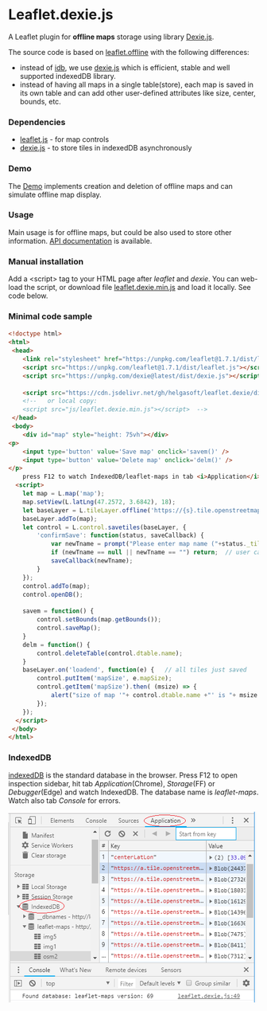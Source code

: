 Leaflet.dexie.js
================
A Leaflet plugin for **offline maps** storage using library [Dexie.js](https://github.com/dfahlander/Dexie.js).

The source code is based on [leaflet.offline](https://github.com/allartk/leaflet.offline) with the following differences:
- instead of [idb](https://github.com/jakearchibald/idb), 
we use [dexie.js](https://github.com/dfahlander/Dexie.js) which is efficient, stable and well supported indexedDB library.
- instead of having all maps in a single table(store), each map is saved in its own table and can add other user-defined attributes like size, center, bounds, etc.

### Dependencies
- [leaflet.js](https://leafletjs.com/) - for map controls
- [dexie.js](https://github.com/dfahlander/Dexie.js) - to store tiles in indexedDB asynchronously

### Demo
The [Demo](https://helgasoft.github.io/leaflet.dexie/demo/index.html) implements creation and deletion of offline maps and can simulate offline map display.

### Usage
Main usage is for offline maps, but could be also used to store other information. [API documentation](https://github.com/helgasoft/leaflet.dexie/blob/master/docs/api.md) is available.

### Manual installation
Add a &lt;script&gt; tag to your HTML page after _leaflet_ and _dexie_. You can web-load the script, or download file [leaflet.dexie.min.js](https://raw.githubusercontent.com/helgasoft/leaflet.dexie/master/dist/leaflet.dexie.min.js) and load it locally. See code below.

### Minimal code sample
```html
<!doctype html>
<html>
 <head>
	<link rel="stylesheet" href="https://unpkg.com/leaflet@1.7.1/dist/leaflet.css" />
	<script src="https://unpkg.com/leaflet@1.7.1/dist/leaflet.js"></script>   
	<script src="https://unpkg.com/dexie@latest/dist/dexie.js"></script>

	<script src="https://cdn.jsdelivr.net/gh/helgasoft/leaflet.dexie/dist/leaflet.dexie.min.js"></script>
	<!--   or local copy:
	<script src="js/leaflet.dexie.min.js"></script>  -->
 </head>
 <body>
	<div id="map" style="height: 75vh"></div>
<p>
	<input type='button' value='Save map' onclick='savem()' />
	<input type='button' value='Delete map' onclick='delm()' />
</p>
	press F12 to watch IndexedDB/leaflet-maps in tab <i>Application</i>(Chrome), <i>Storage</i>(FF) or <i>Debugger</i>(Edge)
  <script>
	let map = L.map('map');
	map.setView(L.latLng(47.2572, 3.6842), 18);
	let baseLayer = L.tileLayer.offline('https://{s}.tile.openstreetmap.org/{z}/{x}/{y}.png', { subdomains: 'abc', maxZoom: 18});
	baseLayer.addTo(map);
	let control = L.control.savetiles(baseLayer, {
	    'confirmSave': function(status, saveCallback) {
			var newTname = prompt("Please enter map name ("+status._tilesforSave.length+" tiles):", "");
			if (newTname == null || newTname == "") return;  // user cancelled the prompt
			saveCallback(newTname);
	    }
	});
	control.addTo(map);
	control.openDB();

	savem = function() {
		control.setBounds(map.getBounds());
		control.saveMap();
	}
	delm = function() {
		control.deleteTable(control.dtable.name);
	}
	baseLayer.on('loadend', function(e) {	// all tiles just saved
		control.putItem('mapSize', e.mapSize);
		control.getItem('mapSize').then( (msize) => {
			alert("size of map '"+ control.dtable.name +"' is "+ msize +' bytes');
		});
	});
  </script>
 </body>
</html>
```

### IndexedDB
[indexedDB](https://developer.mozilla.org/en-US/docs/Web/API/IndexedDB_API) is the standard database in the browser.
Press F12 to open inspection sidebar, hit tab *Application*(Chrome), *Storage*(FF) or *Debugger*(Edge) and watch IndexedDB. The database name is *leaflet-maps*. Watch also tab *Console* for errors.

![indexedDB table](demo/devtools.png)

